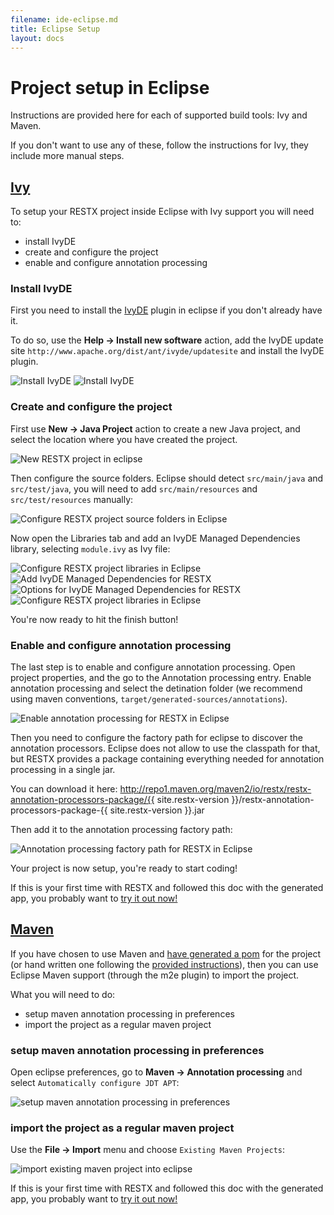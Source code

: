 ```yaml
---
filename: ide-eclipse.md
title: Eclipse Setup
layout: docs
---
```

# Project setup in Eclipse

<div class="note">
	<p>Instructions are provided here for each of supported build tools: Ivy and Maven.</p>
	<p>If you don't want to use any of these, follow the instructions for Ivy, they include more manual steps.</p>
</div>

<a class="tab-head" href="#ivy"><h2>Ivy</h2></a>

To setup your RESTX project inside Eclipse with Ivy support you will need to:

- install IvyDE
- create and configure the project
- enable and configure annotation processing

### Install IvyDE

First you need to install the [IvyDE](http://ant.apache.org/ivy/ivyde/) plugin in eclipse if you don't already have it.

To do so, use the **Help -> Install new software** action, add the IvyDE update site `http://www.apache.org/dist/ant/ivyde/updatesite` and install the IvyDE plugin.

![Install IvyDE](/images/docs/eclipse-install-ivyde-add-repo.png)
![Install IvyDE](/images/docs/eclipse-install-ivyde.png)

### Create and configure the project

First use **New -> Java Project** action to create a new Java project, and select the location where you have created the project.

![New RESTX project in eclipse](/images/docs/eclipse-new-project.png)

Then configure the source folders. Eclipse should detect `src/main/java` and `src/test/java`, you will need to add `src/main/resources` and `src/test/resources` manually:

![Configure RESTX project source folders in Eclipse](/images/docs/eclipse-new-project-sources.png)

Now open the Libraries tab and add an IvyDE Managed Dependencies library, selecting `module.ivy` as Ivy file:

![Configure RESTX project libraries in Eclipse](/images/docs/eclipse-new-project-libraries-1.png)
![Add IvyDE Managed Dependencies for RESTX](/images/docs/eclipse-new-project-add-library.png)
![Options for IvyDE Managed Dependencies for RESTX](/images/docs/eclipse-new-project-add-library-options.png)
![Configure RESTX project libraries in Eclipse](/images/docs/eclipse-new-project-libraries-2.png)

You're now ready to hit the finish button!

### Enable and configure annotation processing

The last step is to enable and configure annotation processing. Open project properties, and the go to the Annotation processing entry. Enable annotation processing and select the detination folder (we recommend using maven conventions, `target/generated-sources/annotations`).

![Enable annotation processing for RESTX in Eclipse](/images/docs/eclipse-annotation-processing-settings.png)

Then you need to configure the factory path for eclipse to discover the annotation processors. Eclipse does not allow to use the classpath for that, but RESTX provides a package containing everything needed for annotation processing in a single jar.

You can download it here:
http://repo1.maven.org/maven2/io/restx/restx-annotation-processors-package/{{ site.restx-version }}/restx-annotation-processors-package-{{ site.restx-version }}.jar

Then add it to the annotation processing factory path:

![Annotation processing factory path for RESTX in Eclipse](/images/docs/eclipse-annotation-processing-settings-factory-path.png)

Your project is now setup, you're ready to start coding!

If this is your first time with RESTX and followed this doc with the generated app, you probably want to [try it out now!](try-generated-app.html)

<a class="tab-head" href="#maven"><h2>Maven</h2></a>

If you have chosen to use Maven and [have generated a pom](getting-started.html) for the project (or hand written one following the [provided instructions](manual-app-bootstrap.html)), then you can use Eclipse Maven support (through the m2e plugin) to import the project.

What you will need to do:

- setup maven annotation processing in preferences
- import the project as a regular maven project

### setup maven annotation processing in preferences

Open eclipse preferences, go to **Maven -> Annotation processing** and select `Automatically configure JDT APT`:

![setup maven annotation processing in preferences](/images/docs/eclipse-maven-preferences-apt.png)

### import the project as a regular maven project

Use the **File -> Import** menu and choose `Existing Maven Projects`:

![import existing maven project into eclipse](/images/docs/eclipse-import-maven-project.png)

If this is your first time with RESTX and followed this doc with the generated app, you probably want to [try it out now!](try-generated-app.html)
